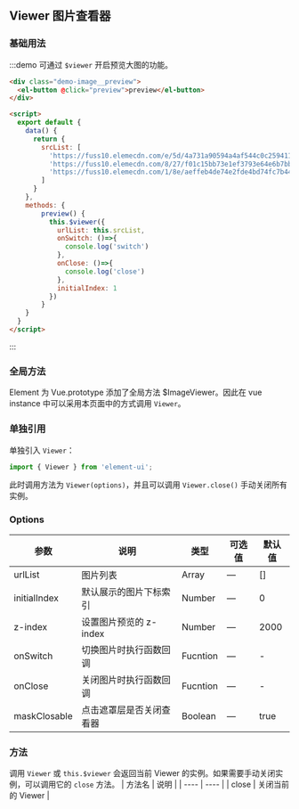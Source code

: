 ## Viewer 图片查看器

### 基础用法

:::demo 可通过 `$viewer` 开启预览大图的功能。
```html
<div class="demo-image__preview">
  <el-button @click="preview">preview</el-button>
</div>

<script>
  export default {
    data() {
      return {
        srcList: [
          'https://fuss10.elemecdn.com/e/5d/4a731a90594a4af544c0c25941171jpeg.jpeg',
          'https://fuss10.elemecdn.com/8/27/f01c15bb73e1ef3793e64e6b7bbccjpeg.jpeg',
          'https://fuss10.elemecdn.com/1/8e/aeffeb4de74e2fde4bd74fc7b4486jpeg.jpeg'
        ]
      }
    },
    methods: {
        preview() {
          this.$viewer({
            urlList: this.srcList,
            onSwitch: ()=>{
              console.log('switch')
            },
            onClose: ()=>{
              console.log('close')
            },
            initialIndex: 1
          })
        }
    }
  }
</script>
```
:::


### 全局方法

Element 为 Vue.prototype 添加了全局方法 $ImageViewer。因此在 vue instance 中可以采用本页面中的方式调用 `Viewer`。

### 单独引用

单独引入 `Viewer`：

```javascript
import { Viewer } from 'element-ui';
```

此时调用方法为 `Viewer(options)`，并且可以调用 `Viewer.close()` 手动关闭所有实例。


### Options
| 参数      | 说明    | 类型      | 可选值       | 默认值   |
|---------- |-------- |---------- |-------------  |-------- |
| urlList | 图片列表 | Array | — | [] |
| initialIndex | 默认展示的图片下标索引 | Number | — | 0 |
| z-index | 设置图片预览的 z-index | Number | — | 2000 |
| onSwitch | 切换图片时执行函数回调 | Fucntion | — | - |
| onClose | 关闭图片时执行函数回调 | Fucntion | — | - |
| maskClosable | 点击遮罩层是否关闭查看器 | Boolean | — | true |


### 方法
调用 `Viewer` 或 `this.$viewer` 会返回当前 Viewer 的实例。如果需要手动关闭实例，可以调用它的 `close` 方法。
| 方法名 | 说明 |
| ---- | ---- |
| close | 关闭当前的 Viewer |
